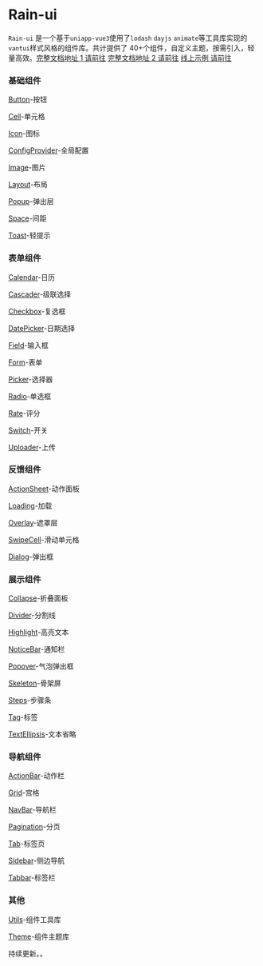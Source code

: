# Rain-ui

`Rain-ui` 是一个基于`uniapp-vue3`使用了`lodash` `dayjs` `animate`等工具库实现的`vantui`样式风格的组件库。共计提供了 40+个组件，自定义主题，按需引入，轻量高效。[完整文档地址 1 请前往](https://rainui.cn/index.html) [完整文档地址 2 请前往](https://irainna.github.io/rainui/) [线上示例 请前往](https://rainui.cn/h5/index.html#/)

### 基础组件

[Button](https://ext.dcloud.net.cn/plugin?id=18821)-按钮

[Cell](https://ext.dcloud.net.cn/plugin?id=18842)-单元格

[Icon](https://ext.dcloud.net.cn/plugin?id=18668)-图标

[ConfigProvider](https://ext.dcloud.net.cn/plugin?id=18979)-全局配置

[Image](https://ext.dcloud.net.cn/plugin?id=18853)-图片

[Layout](https://ext.dcloud.net.cn/plugin?id=18722)-布局

[Popup](https://ext.dcloud.net.cn/plugin?id=18734)-弹出层

[Space](https://ext.dcloud.net.cn/plugin?id=18946)-间距

[Toast](https://ext.dcloud.net.cn/plugin?id=18942)-轻提示

### 表单组件

[Calendar](https://ext.dcloud.net.cn/plugin?id=19123)-日历

[Cascader](https://ext.dcloud.net.cn/plugin?id=18897)-级联选择

[Checkbox](https://ext.dcloud.net.cn/plugin?id=18855)-复选框

[DatePicker](https://ext.dcloud.net.cn/plugin?id=19040)-日期选择

[Field](https://ext.dcloud.net.cn/plugin?id=19086)-输入框

[Form](https://ext.dcloud.net.cn/plugin?id=19120)-表单

[Picker](https://ext.dcloud.net.cn/plugin?id=18989)-选择器

[Radio](https://ext.dcloud.net.cn/plugin?id=18850)-单选框

[Rate](https://ext.dcloud.net.cn/plugin?id=18688)-评分

[Switch](https://ext.dcloud.net.cn/plugin?id=18847)-开关

[Uploader](https://ext.dcloud.net.cn/plugin?id=19253)-上传

### 反馈组件

[ActionSheet](https://ext.dcloud.net.cn/plugin?id=19181)-动作面板

[Loading](https://ext.dcloud.net.cn/plugin?id=18708)-加载

[Overlay](https://ext.dcloud.net.cn/plugin?id=18631)-遮罩层

[SwipeCell](https://ext.dcloud.net.cn/plugin?id=19200)-滑动单元格

[Dialog](https://ext.dcloud.net.cn/plugin?id=19342)-弹出框

### 展示组件

[Collapse](https://ext.dcloud.net.cn/plugin?id=18894)-折叠面板

[Divider](https://ext.dcloud.net.cn/plugin?id=19013)-分割线

[Highlight](https://ext.dcloud.net.cn/plugin?id=19126)-高亮文本

[NoticeBar](https://ext.dcloud.net.cn/plugin?id=19127)-通知栏

[Popover](https://ext.dcloud.net.cn/plugin?id=19471)-气泡弹出框

[Skeleton](https://ext.dcloud.net.cn/plugin?id=19150)-骨架屏

[Steps](https://ext.dcloud.net.cn/plugin?id=19509)-步骤条

[Tag](https://ext.dcloud.net.cn/plugin?id=18947)-标签

[TextEllipsis](https://ext.dcloud.net.cn/plugin?id=19488)-文本省略

### 导航组件

[ActionBar](https://ext.dcloud.net.cn/plugin?id=19354)-动作栏

[Grid](https://ext.dcloud.net.cn/plugin?id=19522)-宫格

[NavBar](https://ext.dcloud.net.cn/plugin?id=19408)-导航栏

[Pagination](https://ext.dcloud.net.cn/plugin?id=18997)-分页

[Tab](https://ext.dcloud.net.cn/plugin?id=18849)-标签页

[Sidebar](https://ext.dcloud.net.cn/plugin?id=19390)-侧边导航

[Tabbar](https://ext.dcloud.net.cn/plugin?id=19419)-标签栏

### 其他

[Utils](https://ext.dcloud.net.cn/plugin?id=18681)-组件工具库

[Theme](https://ext.dcloud.net.cn/plugin?id=18661)-组件主题库

持续更新。。
